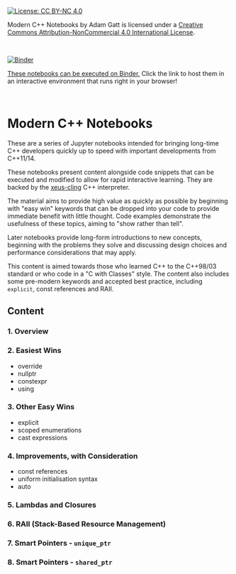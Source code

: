 [![License: CC BY-NC 4.0](https://licensebuttons.net/l/by-nc/4.0/88x31.png)](https://creativecommons.org/licenses/by-nc/4.0/)

Modern C++ Notebooks by Adam Gatt is licensed under a [Creative Commons Attribution-NonCommercial 4.0 International License](https://creativecommons.org/licenses/by-nc/4.0/).

&nbsp;

[![Binder](https://mybinder.org/badge_logo.svg)](https://mybinder.org/v2/gh/adamagatt/modern_cpp_notebooks/HEAD)

[These notebooks can be executed on Binder.](https://mybinder.org/v2/gh/adamagatt/modern_cpp_notebooks/HEAD) Click the link to host them in an interactive environment that runs right in your browser!

&nbsp;

# Modern C++ Notebooks

These are a series of Jupyter notebooks intended for bringing long-time C++ developers quickly up to speed with important developments from C++11/14.

These notebooks present content alongside code snippets that can be executed and modified to allow for rapid interactive learning. They are backed by the [xeus-cling](https://github.com/jupyter-xeus/xeus-cling) C++ interpreter.

The material aims to provide high value as quickly as possible by beginning with "easy win" keywords that can be dropped into your code to provide immediate benefit with little thought. Code examples demonstrate the usefulness of these topics, aiming to "show rather than tell".

Later notebooks provide long-form introductions to new concepts, beginning with the problems they solve and discussing design choices and performance considerations that may apply.

This content is aimed towards those who learned C++ to the C++98/03 standard or who code in a "C with Classes" style. The content also includes some pre-modern keywords and accepted best practice, including `explicit`, const references and RAII.

## Content
### 1. Overview
### 2. Easiest Wins
* override
* nullptr
* constexpr
* using
### 3. Other Easy Wins
* explicit
* scoped enumerations
* cast expressions
### 4. Improvements, with Consideration
* const references
* uniform initialisation syntax
* auto
### 5. Lambdas and Closures
### 6. RAII (Stack-Based Resource Management)
### 7. Smart Pointers - `unique_ptr`
### 8. Smart Pointers - `shared_ptr`